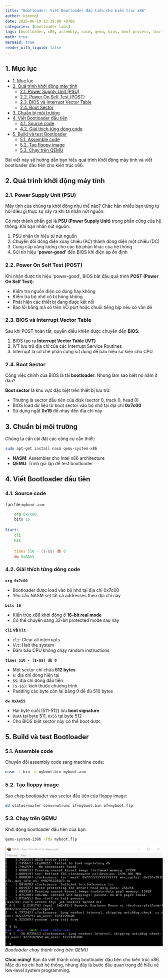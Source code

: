 ```yaml
---
title: "Bootloader: Viết Bootloader đầu tiên cho kiến trúc x86"
author: kiennql
date: 2025-06-19 13:39:00 +0700
categories: [bootloader-labs]
tags: [bootloader, x86, assembly, nasm, qemu, bios, boot process, low-level programming]
math: true
mermaid: true
render_with_liquid: false
---
```


## 1. Mục lục
- [1. Mục lục](#1-mục-lục)
- [2. Quá trình khởi động máy tính](#2-quá-trình-khởi-động-máy-tính)
  - [2.1. Power Supply Unit (PSU)](#21-power-supply-unit-psu)
  - [2.2. Power On Self Test (POST)](#22-power-on-self-test-post)
  - [2.3. BIOS và Interrupt Vector Table](#23-bios-và-interrupt-vector-table)
  - [2.4. Boot Sector](#24-boot-sector)
- [3. Chuẩn bị môi trường](#3-chuẩn-bị-môi-trường)
- [4. Viết Bootloader đầu tiên](#4-viết-bootloader-đầu-tiên)
  - [4.1. Source code](#41-source-code)
  - [4.2. Giải thích từng dòng code](#42-giải-thích-từng-dòng-code)
- [5. Build và test Bootloader](#5-build-và-test-bootloader)
  - [5.1. Assemble code](#51-assemble-code)
  - [5.2. Tạo floppy image](#52-tạo-floppy-image)
  - [5.3. Chạy trên QEMU](#53-chạy-trên-qemu)

Bài viết này sẽ hướng dẫn bạn hiểu quá trình khởi động máy tính và viết bootloader đầu tiên cho kiến trúc x86.

## 2. Quá trình khởi động máy tính

### 2.1. Power Supply Unit (PSU)

Máy tính của chúng ta khởi động như thế nào? Chắc hẳn nhiều bạn từng tự hỏi điều gì thực sự xảy ra khi ta nhấn nút nguồn.

Có một thành phần gọi là **PSU (Power Supply Unit)** trong phần cứng của hệ thống. Khi bạn nhấn nút nguồn:

1. PSU nhận tín hiệu từ nút nguồn
2. Chuyển đổi dòng điện xoay chiều (AC) thành dòng điện một chiều (DC)
3. Cung cấp năng lượng cho các bộ phận khác của hệ thống
4. Gửi tín hiệu **'power-good'** đến BIOS khi điện áp ổn định

### 2.2. Power On Self Test (POST)

Khi nhận được tín hiệu 'power-good', BIOS bắt đầu quá trình **POST (Power On Self Test)**:

- Kiểm tra nguồn điện có đúng hay không
- Kiểm tra bộ nhớ có bị hỏng không  
- Phát hiện các thiết bị đang được kết nối
- Báo lỗi bằng mã số trên I/O port hoặc chuỗi tiếng bíp nếu có vấn đề

### 2.3. BIOS và Interrupt Vector Table

Sau khi POST hoàn tất, quyền điều khiển được chuyển đến **BIOS**:

1. BIOS tạo ra **Interrupt Vector Table (IVT)**
2. IVT lưu trữ địa chỉ của các Interrupt Service Routines
3. Interrupt là cơ chế phần cứng sử dụng để báo hiệu sự kiện cho CPU

### 2.4. Boot Sector

Công việc chính của BIOS là tải **bootloader**. Nhưng làm sao biết nó nằm ở đâu?

**Boot sector** là khu vực đặc biệt trên thiết bị lưu trữ:
- Thường là sector đầu tiên của disk (sector 0, track 0, head 0)
- BIOS load dữ liệu từ boot sector vào bộ nhớ tại địa chỉ **0x7c00**
- Sử dụng ngắt **0x19** để nhảy đến địa chỉ này

## 3. Chuẩn bị môi trường

Chúng ta cần cài đặt các công cụ cần thiết:

```bash
sudo apt-get install nasm qemu-system-x86
```

- **NASM**: Assembler cho Intel x86 architecture
- **QEMU**: Trình giả lập để test bootloader

## 4. Viết Bootloader đầu tiên

### 4.1. Source code

Tạo file `myboot.asm`:

```asm:myboot.asm
    org 0x7c00
    bits 16

Start: 
    cli
    hlt 

    times 510 - ($-$$) db 0
    dw 0xAA55
```

### 4.2. Giải thích từng dòng code

**`org 0x7c00`**
- Bootloader được load vào bộ nhớ tại địa chỉ 0x7c00
- Yêu cầu NASM set tất cả addresses theo địa chỉ này

**`bits 16`**
- Kiến trúc x86 khởi động ở **16-bit real mode**
- Có thể chuyển sang 32-bit protected mode sau này

**`cli` và `hlt`**
- `cli`: Clear all interrupts
- `hlt`: Halt the system
- Đảm bảo CPU không chạy random instructions

**`times 510 - ($-$$) db 0`**
- Một sector chỉ chứa **512 bytes**
- `$`: địa chỉ dòng hiện tại
- `$$`: địa chỉ dòng đầu tiên  
- `($-$$)`: kích thước chương trình
- Padding các byte còn lại bằng 0 để đủ 510 bytes

**`dw 0xAA55`**
- Hai byte cuối (511-512) lưu **boot signature**
- `0xAA` tại byte 511, `0x55` tại byte 512
- Cho BIOS biết sector này có thể boot được

## 5. Build và test Bootloader

### 5.1. Assemble code

Chuyển đổi assembly code sang machine code:

```bash
nasm -f bin -o myboot.bin myboot.asm
```

### 5.2. Tạo floppy image

Sao chép bootloader vào sector đầu tiên của floppy image:

```bash
dd status=noxfer conv=notrunc if=myboot.bin of=myboot.flp
```

### 5.3. Chạy trên QEMU

Khởi động bootloader đầu tiên của bạn:

```bash
qemu-system-i386 -fda myboot.flp
```

![QEMU Boot Screen](/assets/img/post/bootloader-x86/50b4d48c-8dff-4638-8545-0ac43b1f5179.png)
_Bootloader chạy thành công trên QEMU_

**Chúc mừng!** Bạn đã viết thành công bootloader đầu tiên cho kiến trúc x86. Mặc dù nó chỉ halt hệ thống, nhưng đây là bước đầu quan trọng để hiểu về low-level system programming.